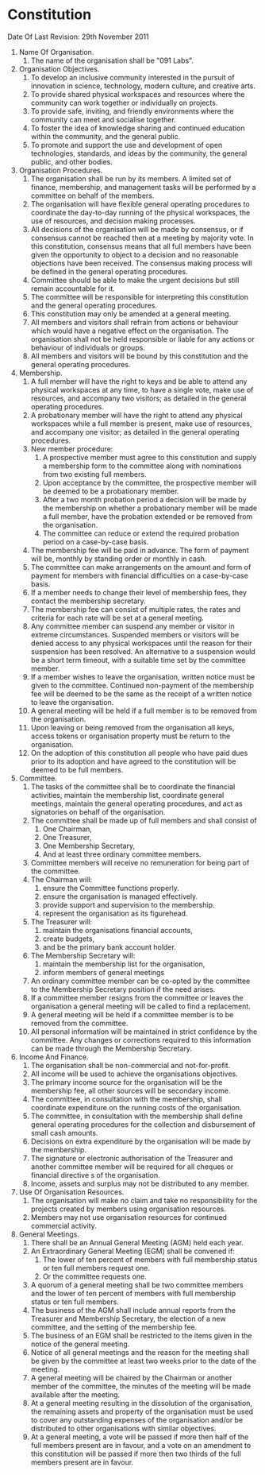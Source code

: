 # Constitution #
Date Of Last Revision: 29th November 2011

1. Name Of Organisation.
	1. The name of the organisation shall be "091 Labs".
2. Organisation Objectives.
	1. To develop an inclusive community interested in the pursuit of innovation in science, technology, modern culture, and creative arts.
	2. To provide shared physical workspaces and resources where the community can work together or individually on projects.
	3. To provide safe, inviting, and friendly environments where the community can meet and socialise together.
	4. To foster the idea of knowledge sharing and continued education within the community, and the general public.
	5. To promote and support the use and development of open technologies, standards, and ideas by the community, the general public, and other bodies.
3. Organisation Procedures.
	1. The organisation shall be run by its members. A limited set of finance, membership, and management tasks will be performed by a committee on behalf of the members.
	2. The organisation will have flexible general operating procedures to coordinate the day-to-day running of the physical workspaces, the use of resources, and decision making processes.
	3. All decisions of the organisation will be made by consensus, or if consensus cannot be reached then at a meeting by majority vote. In this constitution, consensus means that all full members have been given the opportunity to object to a decision and no reasonable objections have been received. The consensus making process will be defined in the general operating procedures.
	4. Committee should be able to make the urgent decisions but still remain accountable for it.
	5. The committee will be responsible for interpreting this constitution and the general operating procedures.
	6. This constitution may only be amended at a general meeting.
	7. All members and visitors shall refrain from actions or behaviour which would have a negative effect on the organisation. The organisation shall not be held responsible or liable for any actions or behaviour of individuals or groups.
	8. All members and visitors will be bound by this constitution and the general operating procedures.
4. Membership.
	1. A full member will have the right to keys and be able to attend any physical workspaces at any time, to have a single vote, make use of resources, and accompany two visitors; as detailed in the general operating procedures.
	2. A probationary member will have the right to attend any physical workspaces while a full member is present, make use of resources, and accompany one visitor; as detailed in the general operating procedures.
	3. New member procedure:
		1. A prospective member must agree to this constitution and supply a membership form to the committee along with nominations from two existing full members.
		2. Upon acceptance by the committee, the prospective member will be deemed to be a probationary member.
		3. After a two month probation period a decision will be made by the membership on whether a probationary member will be made a full member, have the probation extended or be removed from the organisation.
		4. The committee can reduce or extend the required probation period on a case-by-case basis.
	4. The membership fee will be paid in advance. The form of payment will be, monthly by standing order or monthly in cash.
	5. The committee can make arrangements on the amount and form of payment for members with financial difficulties on a case-by-case basis.
	6. If a member needs to change their level of membership fees, they contact the membership secretary.
	7. The membership fee can consist of multiple rates, the rates and criteria for each rate will be set at a general meeting.
	8. Any committee member can suspend any member or visitor in extreme circumstances. Suspended members or visitors will be denied access to any physical workspaces until the reason for their suspension has been resolved. An alternative to a suspension would be a short term timeout, with a suitable time set by the committee member.
	9. If a member wishes to leave the organisation, written notice must be given to the committee. Continued non-payment of the membership fee will be deemed to be the same as the receipt of a written notice to leave the organisation.
	10. A general meeting will be held if a full member is to be removed from the organisation.
	11. Upon leaving or being removed from the organisation all keys, access tokens or organisation property must be return to the organisation.
	12. On the adoption of this constitution all people who have paid dues prior to its adoption and have agreed to the constitution will be deemed to be full members.
5. Committee.
	1. The tasks of the committee shall be to coordinate the financial activities, maintain the membership list, coordinate general meetings, maintain the general operating procedures, and act as signatories on behalf of the organisation.
	2. The committee shall be made up of full members and shall consist of
		1. One Chairman,
		2. One Treasurer,
		3. One Membership Secretary,
		4. And at least three ordinary committee members.
	3. Committee members will receive no remuneration for being part of the committee.
	4. The Chairman will:
		1. ensure the Committee functions properly.
		2. ensure the organisation is managed effectively.
		3. provide support and supervision to the membership.
		4. represent the organisation as its figurehead.
	5. The Treasurer will:
		1. maintain the organisations financial accounts,
		2. create budgets,
		3. and be the primary bank account holder.
	6. The Membership Secretary will:
		1. maintain the membership list for the organisation,
		2. inform members of general meetings
	7. An ordinary committee member can be co-opted by the committee to the Membership Secretary position if the need arises.
	8. If a committee member resigns from the committee or leaves the organisation a general meeting will be called to find a replacement.
	9. A general meeting will be held if a committee member is to be removed from the committee.
	10. All personal information will be maintained in strict confidence by the committee. Any changes or corrections required to this information can be made through the Membership Secretary.
6. Income And Finance.
	1. The organisation shall be non-commercial and not-for-profit.
	2. All income will be used to achieve the organisations objectives.
	3. The primary income source for the organisation will be the membership fee, all other sources will be secondary income.
	4. The committee, in consultation with the membership, shall coordinate expenditure on the running costs of the organisation.
	5. The committee, in consultation with the membership shall define general operating procedures for the collection and disbursement of small cash 	amounts.
	6. Decisions on extra expenditure by the organisation will be made by the membership.	
	7. The signature or electronic authorisation of the Treasurer and another committee member will be required for all cheques or financial directive	s of the organisation.
	8. Income, assets and surplus may not be distributed to any member.
7. Use Of Organisation Resources.
	1. The organisation will make no claim and take no responsibility for the projects created by members using organisation resources.
	2. Members may not use organisation resources for continued commercial activity.
8. General Meetings.
	1. There shall be an Annual General Meeting (AGM) held each year.
	2. An Extraordinary General Meeting (EGM) shall be convened if:
 		1. The lower of ten percent of members with full membership status or ten full members request one.
  		2. Or the committee requests one.
	3. A quorum of a general meeting shall be two committee members and the lower of ten percent of members with full membership status or ten full members.
	4. The business of the AGM shall include annual reports from the Treasurer and Membership Secretary, the election of a new committee, and the setting of the membership fee.
	5. The business of an EGM shall be restricted to the items given in the notice of the general meeting.
	6. Notice of all general meetings and the reason for the meeting shall be given by the committee at least two weeks prior to the date of the meeting.
	7. A general meeting will be chaired by the Chairman or another member of the committee, the minutes of the meeting will be made available after the meeting.
	8. At a general meeting resulting in the dissolution of the organisation, the remaining assets and property of the organisation must be used to cover any outstanding expenses of the organisation and/or be distributed to other organisations with similar objectives.
	9. At a general meeting, a vote will be passed if more then half of the full members present are in favour, and a vote on an amendment to this constitution will be passed if more then two thirds of the full members present are in favour.
